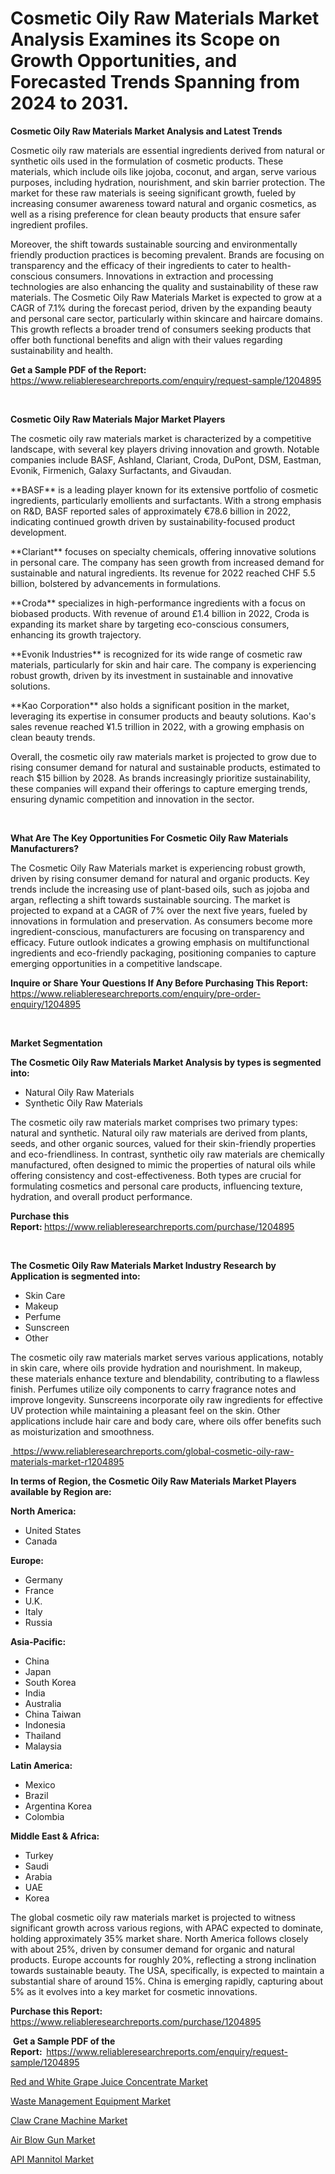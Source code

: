 <p><h1>Cosmetic Oily Raw Materials Market Analysis Examines its Scope on Growth Opportunities, and Forecasted Trends Spanning from 2024 to 2031.</h1></p><p><strong>Cosmetic Oily Raw Materials Market Analysis and Latest Trends</strong></p>
<p><p>Cosmetic oily raw materials are essential ingredients derived from natural or synthetic oils used in the formulation of cosmetic products. These materials, which include oils like jojoba, coconut, and argan, serve various purposes, including hydration, nourishment, and skin barrier protection. The market for these raw materials is seeing significant growth, fueled by increasing consumer awareness toward natural and organic cosmetics, as well as a rising preference for clean beauty products that ensure safer ingredient profiles.</p><p>Moreover, the shift towards sustainable sourcing and environmentally friendly production practices is becoming prevalent. Brands are focusing on transparency and the efficacy of their ingredients to cater to health-conscious consumers. Innovations in extraction and processing technologies are also enhancing the quality and sustainability of these raw materials. The Cosmetic Oily Raw Materials Market is expected to grow at a CAGR of 7.1% during the forecast period, driven by the expanding beauty and personal care sector, particularly within skincare and haircare domains. This growth reflects a broader trend of consumers seeking products that offer both functional benefits and align with their values regarding sustainability and health.</p></p>
<p><strong>Get a Sample PDF of the Report:&nbsp;</strong> <a href="https://www.reliableresearchreports.com/enquiry/request-sample/1204895?utm_campaign=7&utm_medium=2&utm_source=Github&utm_content=ia&utm_term=16102024&utm_id=cosmetic-oily-raw-materials">https://www.reliableresearchreports.com/enquiry/request-sample/1204895</a></p>
<p>&nbsp;</p>
<p><strong>Cosmetic Oily Raw Materials Major Market Players</strong></p>
<p><p>The cosmetic oily raw materials market is characterized by a competitive landscape, with several key players driving innovation and growth. Notable companies include BASF, Ashland, Clariant, Croda, DuPont, DSM, Eastman, Evonik, Firmenich, Galaxy Surfactants, and Givaudan.</p><p>**BASF** is a leading player known for its extensive portfolio of cosmetic ingredients, particularly emollients and surfactants. With a strong emphasis on R&D, BASF reported sales of approximately €78.6 billion in 2022, indicating continued growth driven by sustainability-focused product development.</p><p>**Clariant** focuses on specialty chemicals, offering innovative solutions in personal care. The company has seen growth from increased demand for sustainable and natural ingredients. Its revenue for 2022 reached CHF 5.5 billion, bolstered by advancements in formulations.</p><p>**Croda** specializes in high-performance ingredients with a focus on biobased products. With revenue of around £1.4 billion in 2022, Croda is expanding its market share by targeting eco-conscious consumers, enhancing its growth trajectory.</p><p>**Evonik Industries** is recognized for its wide range of cosmetic raw materials, particularly for skin and hair care. The company is experiencing robust growth, driven by its investment in sustainable and innovative solutions.</p><p>**Kao Corporation** also holds a significant position in the market, leveraging its expertise in consumer products and beauty solutions. Kao's sales revenue reached ¥1.5 trillion in 2022, with a growing emphasis on clean beauty trends.</p><p>Overall, the cosmetic oily raw materials market is projected to grow due to rising consumer demand for natural and sustainable products, estimated to reach $15 billion by 2028. As brands increasingly prioritize sustainability, these companies will expand their offerings to capture emerging trends, ensuring dynamic competition and innovation in the sector.</p></p>
<p>&nbsp;</p>
<p><strong>What Are The Key Opportunities For Cosmetic Oily Raw Materials Manufacturers?</strong></p>
<p><p>The Cosmetic Oily Raw Materials market is experiencing robust growth, driven by rising consumer demand for natural and organic products. Key trends include the increasing use of plant-based oils, such as jojoba and argan, reflecting a shift towards sustainable sourcing. The market is projected to expand at a CAGR of 7% over the next five years, fueled by innovations in formulation and preservation. As consumers become more ingredient-conscious, manufacturers are focusing on transparency and efficacy. Future outlook indicates a growing emphasis on multifunctional ingredients and eco-friendly packaging, positioning companies to capture emerging opportunities in a competitive landscape.</p></p>
<p><strong>Inquire or Share Your Questions If Any Before Purchasing This Report:</strong> <a href="https://www.reliableresearchreports.com/enquiry/pre-order-enquiry/1204895?utm_campaign=7&utm_medium=2&utm_source=Github&utm_content=ia&utm_term=16102024&utm_id=cosmetic-oily-raw-materials">https://www.reliableresearchreports.com/enquiry/pre-order-enquiry/1204895</a></p>
<p>&nbsp;</p>
<p><strong>Market Segmentation</strong></p>
<p><strong>The Cosmetic Oily Raw Materials Market Analysis by types is segmented into:</strong></p>
<p><ul><li>Natural Oily Raw Materials</li><li>Synthetic Oily Raw Materials</li></ul></p>
<p><p>The cosmetic oily raw materials market comprises two primary types: natural and synthetic. Natural oily raw materials are derived from plants, seeds, and other organic sources, valued for their skin-friendly properties and eco-friendliness. In contrast, synthetic oily raw materials are chemically manufactured, often designed to mimic the properties of natural oils while offering consistency and cost-effectiveness. Both types are crucial for formulating cosmetics and personal care products, influencing texture, hydration, and overall product performance.</p></p>
<p><strong>Purchase this Report:&nbsp;</strong><a href="https://www.reliableresearchreports.com/purchase/1204895?utm_campaign=7&utm_medium=2&utm_source=Github&utm_content=ia&utm_term=16102024&utm_id=cosmetic-oily-raw-materials">https://www.reliableresearchreports.com/purchase/1204895</a></p>
<p>&nbsp;</p>
<p><strong>The Cosmetic Oily Raw Materials Market Industry Research by Application is segmented into:</strong></p>
<p><ul><li>Skin Care</li><li>Makeup</li><li>Perfume</li><li>Sunscreen</li><li>Other</li></ul></p>
<p><p>The cosmetic oily raw materials market serves various applications, notably in skin care, where oils provide hydration and nourishment. In makeup, these materials enhance texture and blendability, contributing to a flawless finish. Perfumes utilize oily components to carry fragrance notes and improve longevity. Sunscreens incorporate oily raw ingredients for effective UV protection while maintaining a pleasant feel on the skin. Other applications include hair care and body care, where oils offer benefits such as moisturization and smoothness.</p></p>
<p><a href="https://www.reliableresearchreports.com/global-cosmetic-oily-raw-materials-market-r1204895?utm_campaign=7&utm_medium=2&utm_source=Github&utm_content=ia&utm_term=16102024&utm_id=cosmetic-oily-raw-materials">&nbsp;https://www.reliableresearchreports.com/global-cosmetic-oily-raw-materials-market-r1204895</a></p>
<p><strong>In terms of Region, the Cosmetic Oily Raw Materials Market Players available by Region are:</strong></p>
<p>
    <p> <strong> North America: </strong>
        <ul>
            <li>United States</li>
            <li>Canada</li>
        </ul>
        </p> 
    <p> <strong> Europe: </strong>
        <ul>
            <li>Germany</li>
            <li>France</li>
            <li>U.K.</li>
            <li>Italy</li>
            <li>Russia</li>
        </ul>
        </p> 
    <p> <strong> Asia-Pacific: </strong>
        <ul>
            <li>China</li>
            <li>Japan</li>
            <li>South Korea</li>
            <li>India</li>
            <li>Australia</li>
            <li>China Taiwan</li>
            <li>Indonesia</li>
            <li>Thailand</li>
            <li>Malaysia</li>
        </ul>
        </p> 
    <p> <strong> Latin America: </strong>
        <ul>
            <li>Mexico</li>
            <li>Brazil</li>
            <li>Argentina Korea</li>
            <li>Colombia</li>
        </ul>
        </p> 
    <p> <strong> Middle East & Africa: </strong>
        <ul>
            <li>Turkey</li>
            <li>Saudi</li>
            <li>Arabia</li>
            <li>UAE</li>
            <li>Korea</li>
        </ul>
    </p>
    </p>
<p><p>The global cosmetic oily raw materials market is projected to witness significant growth across various regions, with APAC expected to dominate, holding approximately 35% market share. North America follows closely with about 25%, driven by consumer demand for organic and natural products. Europe accounts for roughly 20%, reflecting a strong inclination towards sustainable beauty. The USA, specifically, is expected to maintain a substantial share of around 15%. China is emerging rapidly, capturing about 5% as it evolves into a key market for cosmetic innovations.</p></p>
<p><strong>Purchase this Report: </strong><a href="https://www.reliableresearchreports.com/purchase/1204895?utm_campaign=7&utm_medium=2&utm_source=Github&utm_content=ia&utm_term=16102024&utm_id=cosmetic-oily-raw-materials">https://www.reliableresearchreports.com/purchase/1204895</a></p>
<p>&nbsp;<strong>Get a Sample PDF of the Report:&nbsp;&nbsp;</strong><a href="https://www.reliableresearchreports.com/enquiry/request-sample/1204895?utm_campaign=7&utm_medium=2&utm_source=Github&utm_content=ia&utm_term=16102024&utm_id=cosmetic-oily-raw-materials">https://www.reliableresearchreports.com/enquiry/request-sample/1204895</a></p>
<p><strong></strong></p>
<p><p><a href="https://github.com/FahadAhmed223/Market-Research-Report-List-1/blob/main/red-and-white-grape-juice-concentrate-market.md?utm_campaign=7&utm_medium=2&utm_source=Github&utm_content=ia&utm_term=16102024&utm_id=cosmetic-oily-raw-materials">Red and White Grape Juice Concentrate Market</a></p><p><a href="https://issuu.com/reportprime-2/docs/waste-management-equipment-market-s_e80282849de649?utm_campaign=7&utm_medium=2&utm_source=Github&utm_content=ia&utm_term=16102024&utm_id=cosmetic-oily-raw-materials">Waste Management Equipment Market</a></p><p><a href="https://www.linkedin.com/pulse/global-claw-crane-machine-industry-analysis-share-growth-urfef?trk=public_post_embed_feed-article-content&utm_campaign=7&utm_medium=2&utm_source=Github&utm_content=ia&utm_term=16102024&utm_id=cosmetic-oily-raw-materials">Claw Crane Machine Market</a></p><p><a href="https://www.linkedin.com/pulse/air-blow-gun-market-research-report-2024-2031-genius-market-7bi7f?trk=public_post_embed_feed-article-content&utm_campaign=7&utm_medium=2&utm_source=Github&utm_content=ia&utm_term=16102024&utm_id=cosmetic-oily-raw-materials">Air Blow Gun Market</a></p><p><a href="https://github.com/MarilynDouglas476/Market-Research-Report-List-1/blob/main/api-mannitol-market.md?utm_campaign=7&utm_medium=2&utm_source=Github&utm_content=ia&utm_term=16102024&utm_id=cosmetic-oily-raw-materials">API Mannitol Market</a></p></p>